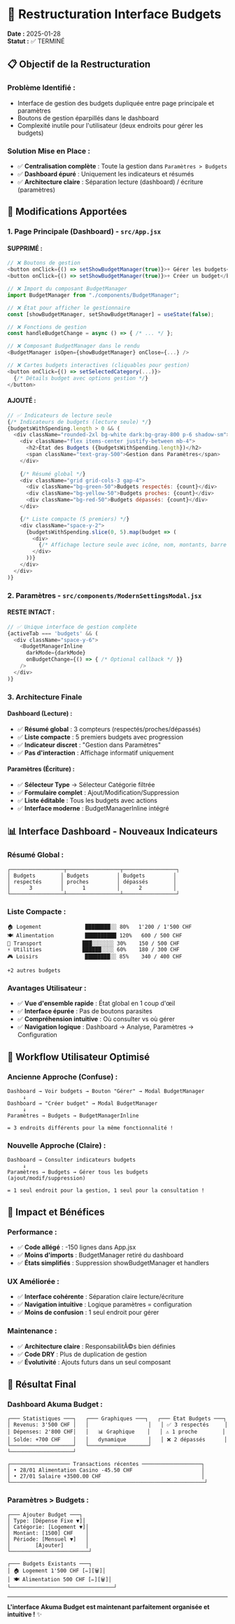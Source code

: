 # 🎯 Restructuration Interface Budgets

**Date :** 2025-01-28  
**Statut :** ✅ TERMINÉ

## 📋 **Objectif de la Restructuration**

### **Problème Identifié :**
- Interface de gestion des budgets dupliquée entre page principale et paramètres
- Boutons de gestion éparpillés dans le dashboard
- Complexité inutile pour l'utilisateur (deux endroits pour gérer les budgets)

### **Solution Mise en Place :**
- ✅ **Centralisation complète** : Toute la gestion dans `Paramètres > Budgets`
- ✅ **Dashboard épuré** : Uniquement les indicateurs et résumés
- ✅ **Architecture claire** : Séparation lecture (dashboard) / écriture (paramètres)

## 🔧 **Modifications Apportées**

### **1. Page Principale (Dashboard) - `src/App.jsx`**

#### **SUPPRIMÉ :**
```javascript
// ❌ Boutons de gestion 
<button onClick={() => setShowBudgetManager(true)}>+ Gérer les budgets</button>
<button onClick={() => setShowBudgetManager(true)}>+ Créer un budget</button>

// ❌ Import du composant BudgetManager
import BudgetManager from "./components/BudgetManager";

// ❌ État pour afficher le gestionnaire
const [showBudgetManager, setShowBudgetManager] = useState(false);

// ❌ Fonctions de gestion
const handleBudgetChange = async () => { /* ... */ };

// ❌ Composant BudgetManager dans le rendu
<BudgetManager isOpen={showBudgetManager} onClose={...} />

// ❌ Cartes budgets interactives (cliquables pour gestion)
<button onClick={() => setSelectedCategory(...)}>
  {/* Détails budget avec options gestion */}
</button>
```

#### **AJOUTÉ :**
```javascript
// ✅ Indicateurs de lecture seule
{/* Indicateurs de budgets (lecture seule) */}
{budgetsWithSpending.length > 0 && (
  <div className="rounded-2xl bg-white dark:bg-gray-800 p-6 shadow-sm">
    <div className="flex items-center justify-between mb-4">
      <h2>État des Budgets ({budgetsWithSpending.length})</h2>
      <span className="text-gray-500">Gestion dans Paramètres</span>
    </div>
    
    {/* Résumé global */}
    <div className="grid grid-cols-3 gap-4">
      <div className="bg-green-50">Budgets respectés: {count}</div>
      <div className="bg-yellow-50">Budgets proches: {count}</div>
      <div className="bg-red-50">Budgets dépassés: {count}</div>
    </div>

    {/* Liste compacte (5 premiers) */}
    <div className="space-y-2">
      {budgetsWithSpending.slice(0, 5).map(budget => (
        <div>
          {/* Affichage lecture seule avec icône, nom, montants, barre progression */}
        </div>
      ))}
    </div>
  </div>
)}
```

### **2. Paramètres - `src/components/ModernSettingsModal.jsx`**

#### **RESTE INTACT :**
```javascript
// ✅ Unique interface de gestion complète
{activeTab === 'budgets' && (
  <div className="space-y-6">
    <BudgetManagerInline
      darkMode={darkMode}
      onBudgetChange={() => { /* Optional callback */ }}
    />
  </div>
)}
```

### **3. Architecture Finale**

#### **Dashboard (Lecture) :**
- ✅ **Résumé global** : 3 compteurs (respectés/proches/dépassés)
- ✅ **Liste compacte** : 5 premiers budgets avec progression
- ✅ **Indicateur discret** : "Gestion dans Paramètres"
- ✅ **Pas d'interaction** : Affichage informatif uniquement

#### **Paramètres (Écriture) :**
- ✅ **Sélecteur Type** → Sélecteur Catégorie filtrée
- ✅ **Formulaire complet** : Ajout/Modification/Suppression
- ✅ **Liste éditable** : Tous les budgets avec actions
- ✅ **Interface moderne** : BudgetManagerInline intégré

## 📊 **Interface Dashboard - Nouveaux Indicateurs**

### **Résumé Global :**
```
┌─────────────────┬─────────────────┬─────────────────┐
│ Budgets        │ Budgets         │ Budgets         │
│ respectés      │ proches         │ dépassés        │
│      3         │      1          │      2          │
└─────────────────┴─────────────────┴─────────────────┘
```

### **Liste Compacte :**
```
🏠 Logement              ████████░░ 80%   1'200 / 1'500 CHF
🍽️ Alimentation          ██████████ 120%   600 / 500 CHF
🚗 Transport             ███░░░░░░░ 30%    150 / 500 CHF
⚡ Utilities             ██████░░░░ 60%    180 / 300 CHF
🎮 Loisirs               ████████░░ 85%    340 / 400 CHF

+2 autres budgets
```

### **Avantages Utilisateur :**
- ✅ **Vue d'ensemble rapide** : État global en 1 coup d'œil
- ✅ **Interface épurée** : Pas de boutons parasites
- ✅ **Compréhension intuitive** : Où consulter vs où gérer
- ✅ **Navigation logique** : Dashboard → Analyse, Paramètres → Configuration

## 🔄 **Workflow Utilisateur Optimisé**

### **Ancienne Approche (Confuse) :**
```
Dashboard → Voir budgets → Bouton "Gérer" → Modal BudgetManager
     ↓
Dashboard → "Créer budget" → Modal BudgetManager  
     ↓
Paramètres → Budgets → BudgetManagerInline

= 3 endroits différents pour la même fonctionnalité !
```

### **Nouvelle Approche (Claire) :**
```
Dashboard → Consulter indicateurs budgets
     ↓
Paramètres → Budgets → Gérer tous les budgets (ajout/modif/suppression)

= 1 seul endroit pour la gestion, 1 seul pour la consultation !
```

## 🎯 **Impact et Bénéfices**

### **Performance :**
- ✅ **Code allégé** : -150 lignes dans App.jsx
- ✅ **Moins d'imports** : BudgetManager retiré du dashboard
- ✅ **États simplifiés** : Suppression showBudgetManager et handlers

### **UX Améliorée :**
- ✅ **Interface cohérente** : Séparation claire lecture/écriture
- ✅ **Navigation intuitive** : Logique paramètres = configuration
- ✅ **Moins de confusion** : 1 seul endroit pour gérer

### **Maintenance :**
- ✅ **Architecture claire** : ResponsabilitÃ©s bien définies
- ✅ **Code DRY** : Plus de duplication de gestion
- ✅ **Évolutivité** : Ajouts futurs dans un seul composant

## 🚀 **Résultat Final**

### **Dashboard Akuma Budget :**
```
┌─── Statistiques ───┐   ┌─── Graphiques ───┐   ┌─── État Budgets ───┐
│ Revenus: 3'500 CHF │   │                   │   │ ✅ 3 respectés     │
│ Dépenses: 2'800 CHF│   │   📊 Graphique    │   │ ⚠️ 1 proche        │  
│ Solde: +700 CHF    │   │   dynamique       │   │ ❌ 2 dépassés      │
└────────────────────┘   └───────────────────┘   └────────────────────┘

┌─────────────────── Transactions récentes ───────────────────┐
│ • 28/01 Alimentation Casino -45.50 CHF                      │
│ • 27/01 Salaire +3500.00 CHF                                │
└──────────────────────────────────────────────────────────────┘
```

### **Paramètres > Budgets :**
```
┌─── Ajouter Budget ───┐
│ Type: [Dépense Fixe ▼]│  
│ Catégorie: [Logement ▼]│
│ Montant: [1500] CHF    │
│ Période: [Mensuel ▼]   │
│        [Ajouter]       │
└─────────────────────────┘

┌─── Budgets Existants ───┐
│ 🏠 Logement 1'500 CHF [✏️][🗑️]│
│ 🍽️ Alimentation 500 CHF [✏️][🗑️]│
└─────────────────────────────────┘
```

---

**L'interface Akuma Budget est maintenant parfaitement organisée et intuitive !** ✨
